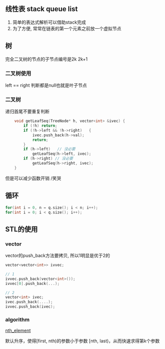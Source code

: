 ## 线性表 stack queue list

1. 简单的表达式解析可以借助stack完成
2. 为了方便, 常常在链表的第一个元素之前放一个虚拟节点




## 树

完全二叉树的节点的子节点编号是2k 2k+1

### 二叉树使用
left == right 判断都是null也就是叶子节点

### 二叉树
递归首尾不要重复判断
``` C
    void getLeafSeq(TreeNode* h, vector<int> &ivec) {
        if (!h) return;
        if (!h->left && !h->right)   {
            ivec.push_back(h->val);
            return;
        }
        if (h->left)   // 没必要
            getLeafSeq(h->left, ivec);
        if (h->right) // 没必要
            getLeafSeq(h->right, ivec);
    }
```
但是可以减少函数开销 /笑哭

## 循环

``` cpp
for(int i = 0, n = q.size(); i < n; i++);
for(int i = 0; i < q.size(); i++);
```

## STL的使用

### vector
vector的push_back方法要拷贝, 所以1明显是优于2的
``` cpp
vector<vector<int>> ivvec;

// 1 
ivvec.push_back(vector<int>());
ivvec[0].push_back(...);

// 2
vector<int> ivec;
ivec.push_back(....);
ivvec.push_back(ivec);
```


### algorithm

[nth_element](https://www.inf.pucrs.br/~flash/lapro2ec/cppreference/w/cpp/algorithm/nth_element.html)


默认升序，使得[first, nth)的参数小于参数 [nth, last)，从而快速求得第k个参数

